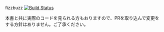 fizzbuzz [![Build Status](https://travis-ci.org/ikasam/fizzbuzz.svg?branch=master)](https://travis-ci.org/ikasam/fizzbuzz)

本書と共に実際のコードを見られる方もおりますので、PRを取り込んで変更をする方針はありません。ご了承ください。
